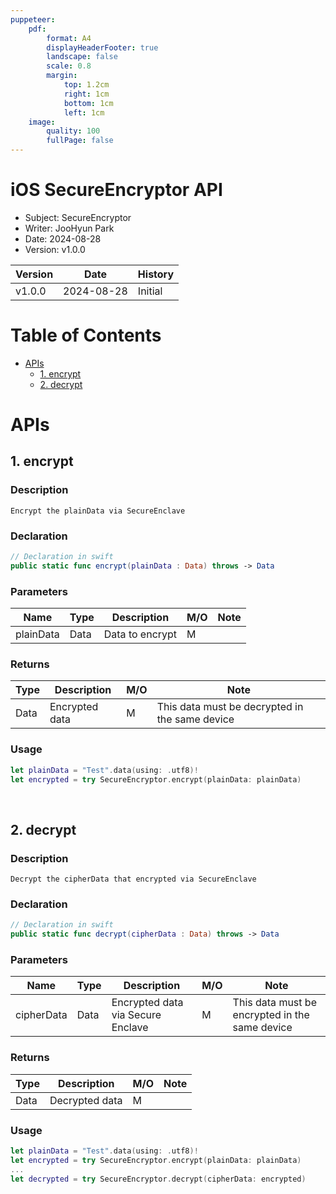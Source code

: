 ```yaml
---
puppeteer:
    pdf:
        format: A4
        displayHeaderFooter: true
        landscape: false
        scale: 0.8
        margin:
            top: 1.2cm
            right: 1cm
            bottom: 1cm
            left: 1cm
    image:
        quality: 100
        fullPage: false
---
```


iOS SecureEncryptor API
==

- Subject: SecureEncryptor
- Writer: JooHyun Park
- Date: 2024-08-28
- Version: v1.0.0

| Version | Date       | History                 |
| ------- | ---------- | ------------------------|
| v1.0.0  | 2024-08-28 | Initial                 |


<div style="page-break-after: always;"></div>


# Table of Contents
- [APIs](#apis)
    - [1. encrypt](#1-encrypt)
    - [2. decrypt](#2-decrypt)


# APIs
## 1. encrypt

### Description
`Encrypt the plainData via SecureEnclave`

### Declaration

```swift
// Declaration in swift
public static func encrypt(plainData : Data) throws -> Data
```

### Parameters

| Name      | Type | Description          | **M/O** | **Note**            |
|-----------|------|----------------------|---------|---------------------|
| plainData | Data | Data to encrypt      |    M    |                     |

### Returns

| Type | Description                |**M/O**  | **Note**                                       |
|------|----------------------------|---------|------------------------------------------------|
| Data | Encrypted data             |    M    | This data must be decrypted in the same device |


### Usage
```swift
let plainData = "Test".data(using: .utf8)!
let encrypted = try SecureEncryptor.encrypt(plainData: plainData)
```

<br>

## 2. decrypt

### Description
`Decrypt the cipherData that encrypted via SecureEnclave`

### Declaration

```swift
// Declaration in swift
public static func decrypt(cipherData : Data) throws -> Data
```

### Parameters

| Name       | Type | Description                        | **M/O** | **Note**                                       |
|------------|------|------------------------------------|---------|------------------------------------------------|
| cipherData | Data | Encrypted data via Secure Enclave  |    M    | This data must be encrypted in the same device |

### Returns

| Type | Description                |**M/O** | **Note**|
|------|----------------------------|--------|---------|
| Data | Decrypted data             |M       |         |


### Usage
```swift
let plainData = "Test".data(using: .utf8)!
let encrypted = try SecureEncryptor.encrypt(plainData: plainData)
...
let decrypted = try SecureEncryptor.decrypt(cipherData: encrypted)
```
